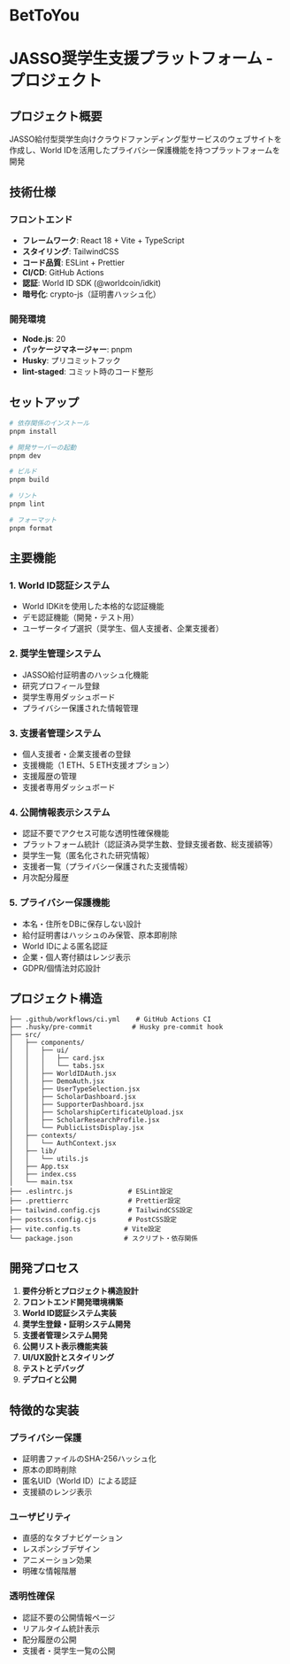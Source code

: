 # BetToYou

# JASSO奨学生支援プラットフォーム - プロジェクト

## プロジェクト概要

JASSO給付型奨学生向けクラウドファンディング型サービスのウェブサイトを作成し、World IDを活用したプライバシー保護機能を持つプラットフォームを開発

## 技術仕様

### フロントエンド

- **フレームワーク**: React 18 + Vite + TypeScript
- **スタイリング**: TailwindCSS
- **コード品質**: ESLint + Prettier
- **CI/CD**: GitHub Actions
- **認証**: World ID SDK (@worldcoin/idkit)
- **暗号化**: crypto-js（証明書ハッシュ化）

### 開発環境

- **Node.js**: 20
- **パッケージマネージャー**: pnpm
- **Husky**: プリコミットフック
- **lint-staged**: コミット時のコード整形

## セットアップ

```bash
# 依存関係のインストール
pnpm install

# 開発サーバーの起動
pnpm dev

# ビルド
pnpm build

# リント
pnpm lint

# フォーマット
pnpm format
```

## 主要機能

### 1. World ID認証システム

- World IDKitを使用した本格的な認証機能
- デモ認証機能（開発・テスト用）
- ユーザータイプ選択（奨学生、個人支援者、企業支援者）

### 2. 奨学生管理システム

- JASSO給付証明書のハッシュ化機能
- 研究プロフィール登録
- 奨学生専用ダッシュボード
- プライバシー保護された情報管理

### 3. 支援者管理システム

- 個人支援者・企業支援者の登録
- 支援機能（1 ETH、5 ETH支援オプション）
- 支援履歴の管理
- 支援者専用ダッシュボード

### 4. 公開情報表示システム

- 認証不要でアクセス可能な透明性確保機能
- プラットフォーム統計（認証済み奨学生数、登録支援者数、総支援額等）
- 奨学生一覧（匿名化された研究情報）
- 支援者一覧（プライバシー保護された支援情報）
- 月次配分履歴

### 5. プライバシー保護機能

- 本名・住所をDBに保存しない設計
- 給付証明書はハッシュのみ保管、原本即削除
- World IDによる匿名認証
- 企業・個人寄付額はレンジ表示
- GDPR/個情法対応設計

## プロジェクト構造

```
├── .github/workflows/ci.yml    # GitHub Actions CI
├── .husky/pre-commit          # Husky pre-commit hook
├── src/
│   ├── components/
│   │   ├── ui/
│   │   │   ├── card.jsx
│   │   │   └── tabs.jsx
│   │   ├── WorldIDAuth.jsx
│   │   ├── DemoAuth.jsx
│   │   ├── UserTypeSelection.jsx
│   │   ├── ScholarDashboard.jsx
│   │   ├── SupporterDashboard.jsx
│   │   ├── ScholarshipCertificateUpload.jsx
│   │   ├── ScholarResearchProfile.jsx
│   │   └── PublicListsDisplay.jsx
│   ├── contexts/
│   │   └── AuthContext.jsx
│   ├── lib/
│   │   └── utils.js
│   ├── App.tsx
│   ├── index.css
│   └── main.tsx
├── .eslintrc.js              # ESLint設定
├── .prettierrc               # Prettier設定
├── tailwind.config.cjs       # TailwindCSS設定
├── postcss.config.cjs        # PostCSS設定
├── vite.config.ts           # Vite設定
└── package.json             # スクリプト・依存関係
```

## 開発プロセス

1. **要件分析とプロジェクト構造設計**
2. **フロントエンド開発環境構築**
3. **World ID認証システム実装**
4. **奨学生登録・証明システム開発**
5. **支援者管理システム開発**
6. **公開リスト表示機能実装**
7. **UI/UX設計とスタイリング**
8. **テストとデバッグ**
9. **デプロイと公開**

## 特徴的な実装

### プライバシー保護

- 証明書ファイルのSHA-256ハッシュ化
- 原本の即時削除
- 匿名UID（World ID）による認証
- 支援額のレンジ表示

### ユーザビリティ

- 直感的なタブナビゲーション
- レスポンシブデザイン
- アニメーション効果
- 明確な情報階層

### 透明性確保

- 認証不要の公開情報ページ
- リアルタイム統計表示
- 配分履歴の公開
- 支援者・奨学生一覧の公開
